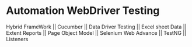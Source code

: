 # Automation WebDriver Testing
 Hybrid FrameWork || Cucumber || Data Driver Testing || Excel sheet Data || Extent Reports || Page Object Model || Selenium Web Advance || TestNG || Listeners
